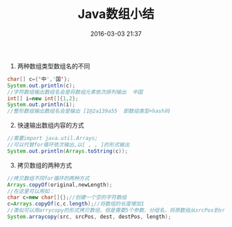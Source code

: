 ﻿---
title: Java数组小结
date: 2016-03-03 21:37
tags: 
- Java
- 数组
categories: 语言基础
---

1. 两种数组类型数组名的不同

```java
char[] c={'中','国'};
System.out.println(c);
//字符数组输出数组名会是将数组元素依次排列输出  中国
int[] i=new int[]{1,2};
System.out.println(i);
//整形数组输出数组名会是输出 [I@2a139a55  即数组类型+hash码
```
   
2. 快速输出数组内容的方式
```java
//需要import java.util.Arrays;
//可以代替for循环依次输出,以[ , , ]的形式输出
System.out.println(Arrays.toString(c));
```
    
3. 拷贝数组的两种方式
```java
//拷贝数组不同for循环的两种方式
Arrays.copyOf(original,newLength);
//在这里可以用如：
char c=new char[]{};//创建一个空的字符数组
c=Arrays.copyOf(c,c.length);//将数组的长度增加1
//类似可以用arrycopy的形式拷贝数组，但是需要5个参数，分组名，将原数组从srcPos到srcPos+length-1复制到dest数组的destPos到destPos+length-1位置；
System.arraycopy(src, srcPos, dest, destPos, length);
```
    
    